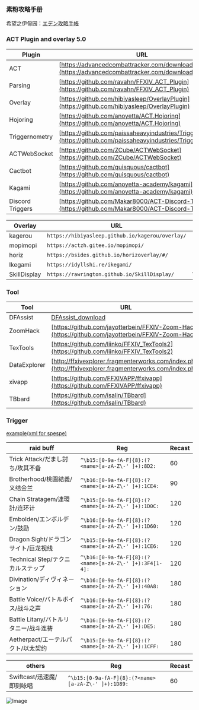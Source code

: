 ### 素粉攻略手册

希望之伊甸园：[エデン攻略手帳](https://docs.google.com/spreadsheets/d/1HDur0rYA7aR3xIrbWUqXD31IByDJ3ZLV-p5J-r_G6cw/edit?usp=sharing)


### ACT Plugin and overlay 5.0

Plugin | URL | Remark
------------ | ------------- | -------------
ACT | [https://advancedcombattracker.com/download.php](https://advancedcombattracker.com/download.php)
Parsing | [https://github.com/ravahn/FFXIV_ACT_Plugin](https://github.com/ravahn/FFXIV_ACT_Plugin)
Overlay | [https://github.com/hibiyasleep/OverlayPlugin](https://github.com/hibiyasleep/OverlayPlugin)
Hojoring| [https://github.com/anoyetta/ACT.Hojoring](https://github.com/anoyetta/ACT.Hojoring)
Triggernometry | [https://github.com/paissaheavyindustries/Triggernometry](https://github.com/paissaheavyindustries/Triggernometry)
ACTWebSocket | [https://github.com/ZCube/ACTWebSocket](https://github.com/ZCube/ACTWebSocket)
Cactbot | [https://github.com/quisquous/cactbot](https://github.com/quisquous/cactbot)
Kagami | [https://github.com/anoyetta-academy/kagami](https://github.com/anoyetta-academy/kagami)
Discord Triggers | [https://github.com/Makar8000/ACT-Discord-Triggers](https://github.com/Makar8000/ACT-Discord-Triggers)

Overlay | URL | Remark
------------ | ------------- | -------------
kagerou | `https://hibiyasleep.github.io/kagerou/overlay/`
mopimopi | `https://actzh.gitee.io/mopimopi/`
horiz | `https://bsides.github.io/horizoverlay/#/`
Ikegami | `https://idyllshi.re/ikegami/`
SkillDisplay | `https://rawrington.github.io/SkillDisplay/` | WebSocket

### Tool

Tool | URL | Remark
------------ | ------------- | -------------
DFAssist | [DFAssist_download](https://raw.githubusercontent.com/Elmeir/elmeir.github.io/master/tool/DFAssist.zip)
ZoomHack | [https://github.com/jayotterbein/FFXIV-Zoom-Hack](https://github.com/jayotterbein/FFXIV-Zoom-Hack)
TexTools | [https://github.com/liinko/FFXIV_TexTools2](https://github.com/liinko/FFXIV_TexTools2)
DataExplorer | [http://ffxivexplorer.fragmenterworks.com/index.php](http://ffxivexplorer.fragmenterworks.com/index.php)
xivapp | [https://github.com/FFXIVAPP/ffxivapp](https://github.com/FFXIVAPP/ffxivapp)
TBbard | [https://github.com/isalin/TBbard](https://github.com/isalin/TBbard)

### Trigger

[example(xml for spespe)](https://raw.githubusercontent.com/Elmeir/elmeir.github.io/master/trigger/spespe.zip)

raid buff | Reg | Recast
------------ | ------------- | -------------
Trick Attack/だまし討ち/攻其不备 | `^\b15:[0-9a-fA-F]{8}:(?<name>[a-zA-Z\-' ]+):8D2:` | 60
Brotherhood/桃園結義/义结金兰 | `^\b16:[0-9a-fA-F]{8}:(?<name>[a-zA-Z\-' ]+):1CE4:` | 90
Chain Stratagem/連環計/连环计 | `^\b15:[0-9a-fA-F]{8}:(?<name>[a-zA-Z\-' ]+):1D0C:` | 120
Embolden/エンボルデン/鼓励 | `^\b16:[0-9a-fA-F]{8}:(?<name>[a-zA-Z\-' ]+):1D60:` | 120
Dragon Sight/ドラゴンサイト/巨龙视线 | `^\b15:[0-9a-fA-F]{8}:(?<name>[a-zA-Z\-' ]+):1CE6:` | 120
Technical Step/テクニカルステップ | `^\b16:[0-9a-fA-F]{8}:(?<name>[a-zA-Z\-' ]+):3F4[1-4]:` | 120
Divination/ディヴィネーション | `^\b16:[0-9a-fA-F]{8}:(?<name>[a-zA-Z\-' ]+):40A8:` |  180
Battle Voice/バトルボイス/战斗之声 | `^\b16:[0-9a-fA-F]{8}:(?<name>[a-zA-Z\-' ]+):76:` | 180
Battle Litany/バトルリタニー/战斗连祷  | `^\b16:[0-9a-fA-F]{8}:(?<name>[a-zA-Z\-' ]+):DE5:` | 180
Aetherpact/エーテルパクト/以太契约 | `^\b15:[0-9a-fA-F]{8}:(?<name>[a-zA-Z\-' ]+):1CFF:` | 180

others | Reg | Recast
------------ | ------------- | -------------
Swiftcast/迅速魔/即刻咏唱 | `^\b15:[0-9a-fA-F]{8}:(?<name>[a-zA-Z\-' ]+):1D89:` | 60

![Image](src)